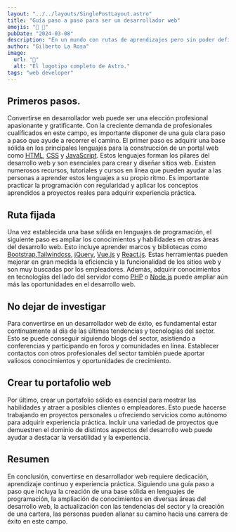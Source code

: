 ```yaml
---
layout: "../../layouts/SinglePostLayout.astro"
title: "Guía paso a paso para ser un desarrollador web"
emojis: "💪 💯"
pubDate: "2024-03-08"
description: "En un mundo con rutas de aprendizajes pero sin poder definirse por cual tomar..."
author: "Gilberto La Rosa"
image:
  url: "📝"
  alt: "El logotipo completo de Astro."
tags: "web developer"
---
```


## Primeros pasos.

Convertirse en desarrollador web puede ser una elección profesional apasionante y gratificante. Con la creciente demanda de profesionales cualificados en este campo, es importante disponer de una guía clara paso a paso que ayude a recorrer el camino. El primer paso es adquirir una base sólida en los principales lenguajes para la construcción de un portal web como [HTML](https://es.wikipedia.org/wiki/HTML), [CSS](https://es.wikipedia.org/wiki/CSS) y [JavaScript](https://es.wikipedia.org/wiki/JavaScript). Estos lenguajes forman los pilares del desarrollo web y son esenciales para crear y diseñar sitios web. Existen numerosos recursos, tutoriales y cursos en línea que pueden ayudar a las personas a aprender estos lenguajes a su propio ritmo. Es importante practicar la programación con regularidad y aplicar los conceptos aprendidos a proyectos reales para adquirir experiencia práctica.

## Ruta fijada

Una vez establecida una base sólida en lenguajes de programación, el siguiente paso es ampliar los conocimientos y habilidades en otras áreas del desarrollo web. Esto incluye aprender marcos y bibliotecas como [Bootstrap](https://getbootstrap.esdocu.com/docs/5.3/getting-started/introduction/),[Tailwindcss](https://tailwindcss.com/docs/installation), [jQuery](https://es.wikipedia.org/wiki/JQuery), [Vue.js](https://es.vuejs.org/v2/guide/) y [React.js](https://es.react.dev/learn). Estas herramientas pueden mejorar en gran medida la eficiencia y la funcionalidad de los sitios web y son muy buscadas por los empleadores. Además, adquirir conocimientos en tecnologías del lado del servidor como [PHP](https://www.php.net/) o [Node.js](https://nodejs.org/en/learn/getting-started/introduction-to-nodejs) puede ampliar aún más las oportunidades en el desarrollo web.

## No dejar de investigar

Para convertirse en un desarrollador web de éxito, es fundamental estar continuamente al día de las últimas tendencias y tecnologías del sector. Esto se puede conseguir siguiendo blogs del sector, asistiendo a conferencias y participando en foros y comunidades en línea. Establecer contactos con otros profesionales del sector también puede aportar valiosos conocimientos y oportunidades de crecimiento.

## Crear tu portafolio web

Por último, crear un portafolio sólido es esencial para mostrar las habilidades y atraer a posibles clientes o empleadores. Esto puede hacerse trabajando en proyectos personales u ofreciendo servicios como autónomo para adquirir experiencia práctica. Incluir una variedad de proyectos que demuestren el dominio de distintos aspectos del desarrollo web puede ayudar a destacar la versatilidad y la experiencia.

## Resumen

En conclusión, convertirse en desarrollador web requiere dedicación, aprendizaje continuo y experiencia práctica. Siguiendo una guía paso a paso que incluya la creación de una base sólida en lenguajes de programación, la ampliación de conocimientos en diversas áreas del desarrollo web, la actualización con las tendencias del sector y la creación de una cartera, las personas pueden allanar su camino hacia una carrera de éxito en este campo.
